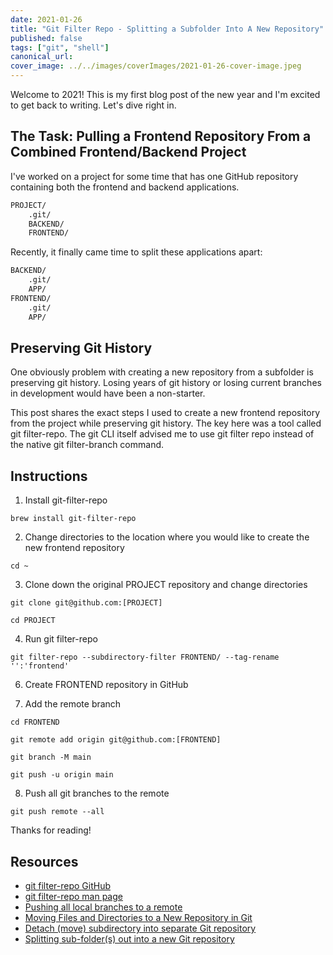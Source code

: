 ```yaml
---
date: 2021-01-26
title: "Git Filter Repo - Splitting a Subfolder Into A New Repository"
published: false
tags: ["git", "shell"]
canonical_url:
cover_image: ../../images/coverImages/2021-01-26-cover-image.jpeg
---
```


Welcome to 2021! This is my first blog post of the new year and I'm excited to
get back to writing. Let's dive right in.

## The Task: Pulling a Frontend Repository From a Combined Frontend/Backend Project

I've worked on a project for some time that has one GitHub repository containing 
both the frontend and backend applications. 

```markdown
PROJECT/
    .git/
    BACKEND/
    FRONTEND/
```

Recently, it finally came time to split these applications apart:

```markdown
BACKEND/
    .git/
    APP/
FRONTEND/
    .git/
    APP/    
```

## Preserving Git History

One obviously problem with creating a new repository from a subfolder is
preserving git history. Losing years of git history or losing current branches
in development would have been a non-starter.

This post shares the exact steps I used to create a new frontend repository from
the project while preserving git history. The key here was a tool called git
filter-repo. The git CLI itself advised me to use git filter repo instead of
the native git filter-branch command.

## Instructions

1. Install git-filter-repo

```shell
brew install git-filter-repo
```

2. Change directories to the location where you would like to create the new frontend repository

```shell
cd ~
```

3. Clone down the original PROJECT repository and change directories

```shell
git clone git@github.com:[PROJECT]

cd PROJECT
```

4. Run git filter-repo

```shell
git filter-repo --subdirectory-filter FRONTEND/ --tag-rename '':'frontend'
```

6. Create FRONTEND repository in GitHub

7. Add the remote branch

```shell
cd FRONTEND

git remote add origin git@github.com:[FRONTEND]

git branch -M main

git push -u origin main
```

8. Push all git branches to the remote

```shell
git push remote --all
```

Thanks for reading!

## Resources

* [git filter-repo GitHub](https://github.com/newren/git-filter-repo/#how-do-i-install-it)
* [git filter-repo man page](https://www.mankier.com/1/git-filter-repo)
* [Pushing all local branches to a remote](https://stackoverflow.com/questions/6865302/push-local-git-repo-to-new-remote-including-all-branches-and-tags)
* [Moving Files and Directories to a New Repository in Git](https://ptc-it.de/move-files-to-new-repo-in-git/)
* [Detach (move) subdirectory into separate Git repository](https://stackoverflow.com/questions/359424/detach-move-subdirectory-into-separate-git-repository)
* [Splitting sub-folder(s) out into a new Git repository](https://making.close.com/posts/splitting-sub-folders-out-into-new-git-repository)
